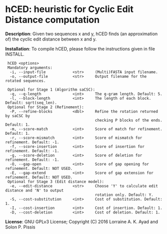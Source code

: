 hCED: heuristic for Cyclic Edit Distance computation
===

<b>Description</b>: Given two sequences x and y, hCED finds (an approximation of) the cyclic edit 
distance between x and y.

<b>Installation</b>: To compile hCED, please follow the instructions given in file INSTALL.
```
 hCED <options>
 Mandatory arguments:
  -i, --input-file            <str>     (Multi)FASTA input filename.
  -o, --output-file           <str>     Output filename for the rotated sequences.

 Optional for Stage 1 (Algorithm saCSC):
  -q, --q-length              <int>     The q-gram length. Default: 5.
  -l, --block-length          <int>     The length of each block. Default: sqrt(seq_len).
 Optional for Stage 2 (Refinement):
  -P, --refine-blocks         <dbl>     Refine the rotation returned by saCSC by
                                        checking P blocks of the ends. Default: 1.
  -m, --score-match           <int>     Score of match for refinement. Default: 1.
  -r, --score-mismatch        <int>     Score of mismatch for refinement. Default: -1.
  -f, --score-insertion       <int>     Score of insertion for refinement. Default: -1.
  -g, --score-deletion        <int>     Score of deletion for refinement. Default: -1.
  -O, --gap-open              <int>     Score of gap opening for refinement. Default: NOT USED.
  -E, --gap-extend            <int>     Score of gap extension for refinement. Default: NOT USED.
 Optional for Stage 3 (Edit distance model):
  -e, --edit-distance         <str>     Choose 'Y' to calculate edit distance and 'N' to output
                                        rotation only. Default: Y.
  -S, --cost-substitution     <int>     Cost of substitution. Default: 1.
  -I, --cost-insertion        <int>     Cost of insertion. Default: 1.
  -D, --cost-deletion         <int>     Cost of deletion. Default: 1.
```
<b>License</b>: GNU GPLv3 License; Copyright (C) 2016 Lorraine A. K. Ayad and Solon P. Pissis

